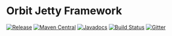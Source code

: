 Orbit Jetty Framework
============
[![Release](https://img.shields.io/github/release/orbit/orbit-jetty.svg)](https://github.com/orbit/orbit-jetty/releases)
[![Maven Central](https://img.shields.io/maven-central/v/cloud.orbit/orbit-jetty.svg)](https://repo1.maven.org/maven2/cloud/orbit/orbit-jetty/)
[![Javadocs](https://img.shields.io/maven-central/v/cloud.orbit/orbit-jetty.svg?label=Javadocs)](http://www.javadoc.io/doc/cloud.orbit/orbit-jetty)
[![Build Status](https://img.shields.io/travis/orbit/orbit-jetty.svg)](https://travis-ci.org/orbit/orbit-jetty)
[![Gitter](https://img.shields.io/badge/style-Join_Chat-ff69b4.svg?style=flat&label=gitter)](https://gitter.im/orbit/orbit?utm_source=badge&utm_medium=badge&utm_campaign=pr-badge)
